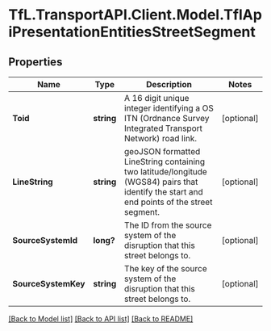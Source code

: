 # TfL.TransportAPI.Client.Model.TflApiPresentationEntitiesStreetSegment
## Properties

Name | Type | Description | Notes
------------ | ------------- | ------------- | -------------
**Toid** | **string** | A 16 digit unique integer identifying a OS ITN (Ordnance Survey Integrated Transport Network) road link. | [optional] 
**LineString** | **string** | geoJSON formatted LineString containing two latitude/longitude (WGS84) pairs that identify the start and end points of the street segment. | [optional] 
**SourceSystemId** | **long?** | The ID from the source system of the disruption that this street belongs to. | [optional] 
**SourceSystemKey** | **string** | The key of the source system of the disruption that this street belongs to. | [optional] 

[[Back to Model list]](../../TfL.TransportAPI.Client/docs/README.md#documentation-for-models) [[Back to API list]](../../TfL.TransportAPI.Client/docs/README.md#documentation-for-api-endpoints) [[Back to README]](../../TfL.TransportAPI.Client/docs/README.md)

